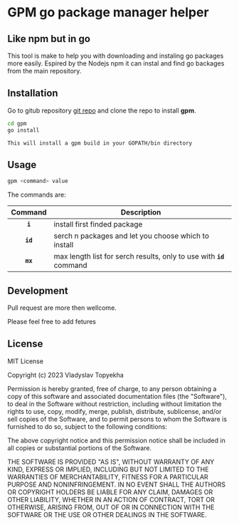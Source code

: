 # GPM go package manager helper
## Like npm but in go
    
This tool is make to help you with downloading and instaling go packages more easily. Espired by the Nodejs npm it can instal and find go backages from the main repository.

## Installation

Go to gitub repository [git repo](https://github.com/bytesociety/gpm) and clone the repo to install **gpm**.

```bash
cd gpm
go install 
```
    This will install a gpm build in your GOPATH/bin directory 


## Usage 
```bash
gpm <command> value

```

The commands are:

| Command  | Description                |
|:--------:|----------------------------|
|  **`i`** | install first finded package |
|  **`id`** | serch n packages and let you choose which to install |
|  **`mx`** | max length list for serch results, only to use with **`id`** command|

## Development
Pull request are more then wellcome.

Please feel free to add fetures 

## License

MIT License

Copyright (c) 2023 Vladyslav Topyekha

Permission is hereby granted, free of charge, to any person obtaining a copy
of this software and associated documentation files (the "Software"), to deal
in the Software without restriction, including without limitation the rights
to use, copy, modify, merge, publish, distribute, sublicense, and/or sell
copies of the Software, and to permit persons to whom the Software is
furnished to do so, subject to the following conditions:

The above copyright notice and this permission notice shall be included in all
copies or substantial portions of the Software.

THE SOFTWARE IS PROVIDED "AS IS", WITHOUT WARRANTY OF ANY KIND, EXPRESS OR
IMPLIED, INCLUDING BUT NOT LIMITED TO THE WARRANTIES OF MERCHANTABILITY,
FITNESS FOR A PARTICULAR PURPOSE AND NONINFRINGEMENT. IN NO EVENT SHALL THE
AUTHORS OR COPYRIGHT HOLDERS BE LIABLE FOR ANY CLAIM, DAMAGES OR OTHER
LIABILITY, WHETHER IN AN ACTION OF CONTRACT, TORT OR OTHERWISE, ARISING FROM,
OUT OF OR IN CONNECTION WITH THE SOFTWARE OR THE USE OR OTHER DEALINGS IN THE
SOFTWARE.